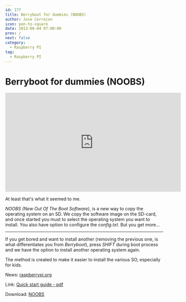 ```yaml
---
id: 177
title: Berryboot for dummies (NOOBS)
author: Jose Cerrejon
icon: pen-to-square
date: 2013-06-04 07:00:00
prev: /
next: false
category:
  - Raspberry PI
tag:
  - Raspberry PI
---
```


# Berryboot for dummies (NOOBS)

<iframe width="560" height="315" src="http://www.youtube.com/embed/TyFDaMpdh2c?rel=0" frameborder="0" allowfullscreen></iframe>

At least that's what it seemed to me.

*NOOBS (New Out Of The Boot Software)*, is a new way to copy the operating system on an SD. We copy the software image on the SD-card, and once started you must to select the operating system you want to install. You also have option to configure the *config.txt*. But you get more...

- - -
If you get bored and want to install another (removing the previous one, is what differentiates you from *Berryboot*), press *SHIFT* during boot process and we have the option to install another operating system again.

The method is created to make it easier to install the various SO, especially for kids.

News: [raspberrypi.org](http://www.raspberrypi.org/archives/4100)

Link: [Quick start guide - pdf](http://www.raspberrypi.org/wp-content/uploads/2012/04/quick-start-guide-v2.pdf)

Download: [NOOBS](http://downloads.raspberrypi.org/recovery)